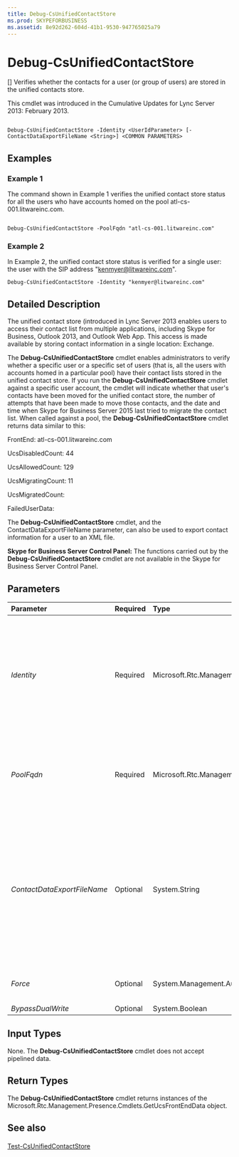 ```yaml
---
title: Debug-CsUnifiedContactStore
ms.prod: SKYPEFORBUSINESS
ms.assetid: 8e92d262-604d-41b1-9530-947765025a79
---
```



# Debug-CsUnifiedContactStore
[]
Verifies whether the contacts for a user (or group of users) are stored in the unified contacts store.
  
    
    

 This cmdlet was introduced in the Cumulative Updates for Lync Server 2013: February 2013.
```

Debug-CsUnifiedContactStore -Identity <UserIdParameter> [-ContactDataExportFileName <String>] <COMMON PARAMETERS>

```


## Examples
<a name="Examples"> </a>


### Example 1

The command shown in Example 1 verifies the unified contact store status for all the users who have accounts homed on the pool atl-cs-001.litwareinc.com.
  
    
    

```

Debug-CsUnifiedContactStore -PoolFqdn "atl-cs-001.litwareinc.com"
```


### Example 2

In Example 2, the unified contact store status is verified for a single user: the user with the SIP address "kenmyer@litwareinc.com".
  
    
    

```
Debug-CsUnifiedContactStore -Identity "kenmyer@litwareinc.com"
```


## Detailed Description
<a name="Examples"> </a>

The unified contact store (introduced in Lync Server 2013 enables users to access their contact list from multiple applications, including Skype for Business, Outlook 2013, and Outlook Web App. This access is made available by storing contact information in a single location: Exchange.
  
    
    
The **Debug-CsUnifiedContactStore** cmdlet enables administrators to verify whether a specific user or a specific set of users (that is, all the users with accounts homed in a particular pool) have their contact lists stored in the unified contact store. If you run the **Debug-CsUnifiedContactStore** cmdlet against a specific user account, the cmdlet will indicate whether that user's contacts have been moved for the unified contact store, the number of attempts that have been made to move those contacts, and the date and time when Skype for Business Server 2015 last tried to migrate the contact list. When called against a pool, the **Debug-CsUnifiedContactStore** cmdlet returns data similar to this:
  
    
    
FrontEnd: atl-cs-001.litwareinc.com 
  
    
    
UcsDisabledCount: 44
  
    
    
UcsAllowedCount: 129
  
    
    
UcsMigratingCount: 11
  
    
    
UcsMigratedCount: 
  
    
    
FailedUserData:
  
    
    
The **Debug-CsUnifiedContactStore** cmdlet, and the ContactDataExportFileName parameter, can also be used to export contact information for a user to an XML file.
  
    
    
 **Skype for Business Server Control Panel:** The functions carried out by the **Debug-CsUnifiedContactStore** cmdlet are not available in the Skype for Business Server Control Panel.
  
    
    

## Parameters
<a name="Examples"> </a>



|**Parameter**|**Required**|**Type**|**Description**|
|:-----|:-----|:-----|:-----|
| _Identity_ <br/> |Required  <br/> |Microsoft.Rtc.Management.AD.UserIdParameter  <br/> |SIP address of an individual user whose unified contact store status is being verified. (You can specify only one user per command.) For example:  <br/>  `-Identity "kenmyer@litwareinc.com"` <br/> When specifying the SIP address, the sip: prefix is optional. This syntax will also work:  <br/>  `-Identity "sip:kenmyer@litwareinc.com"` <br/> |
| _PoolFqdn_ <br/> |Required  <br/> |Microsoft.Rtc.Management.Deploy.Fqdn  <br/> |Fully qualified domain name of the Registrar pool whose unified contact store status is being verified. All user accounts homed on the specified pool will be checked. For example:  <br/>  `-PoolFqdn "atl-cs-001.litwareinc.com"` <br/> |
| _ContactDataExportFileName_ <br/> |Optional  <br/> |System.String  <br/> |File path for the XML file that will contain the contacts for the specified user when those contacts exported from the unified contact store. For example:  <br/>  `-ContactDataExportFileName "C:\\Exports\\KenMyer.xml"` <br/> Note that you must include the Identity parameter and the SIP address for the user whose contacts you want to export. If that user has not been enabled for the unified contact store, the command will terminate and no contacts will be exported.  <br/> |
| _Force_ <br/> |Optional  <br/> |System.Management.Automation.SwitchParameter  <br/> |Suppresses the display of any nonfatal error message that might occur when running the command.  <br/> |
| _BypassDualWrite_ <br/> |Optional  <br/> |System.Boolean  <br/> |PARAMVALUE: $true | $false  <br/> |
   

## Input Types
<a name="Examples"> </a>

None. The **Debug-CsUnifiedContactStore** cmdlet does not accept pipelined data.
  
    
    

## Return Types
<a name="Examples"> </a>

The **Debug-CsUnifiedContactStore** cmdlet returns instances of the Microsoft.Rtc.Management.Presence.Cmdlets.GetUcsFrontEndData object.
  
    
    

## See also
<a name="Examples"> </a>


#### 


  
    
    
 [Test-CsUnifiedContactStore](test-csunifiedcontactstore.md)
